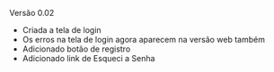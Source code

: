 Versão 0.02

- Criada a tela de login
- Os erros na tela de login agora aparecem na versão web também
- Adicionado botão de registro
- Adicionado link de Esqueci a Senha